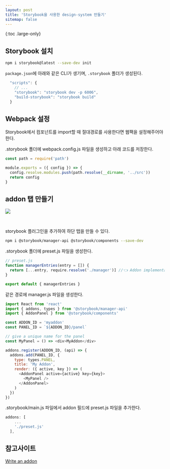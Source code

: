 ```yaml
---
layout: post
title: 'Storybook을 사용한 design-system 만들기'
sitemap: false
---
```


{:toc .large-only}

## Storybook 설치

```bash
npm i storybook@latest --save-dev init
```

`package.json`에 아래와 같은 CLI가 생기며, `.storybook` 폴더가 생성된다.

```js
  "scripts": {
    // ...
    "storybook": "storybook dev -p 6006",
    "build-storybook": "storybook build"
  }
```

## Webpack 설정

Storybook에서 컴포넌트를 import할 때 절대경로를 사용한다면 웹팩을 설정해주어야 한다.

.storybook 폴더에 webpack.config.js 파일을 생성하고 아래 코드를 저장한다.

```js
const path = require('path')

module.exports = ({ config }) => {
  config.resolve.modules.push(path.resolve(__dirname, '../src'))
  return config
}
```

## addon 탭 만들기

<img src="/assets/img/blog/2023-06-27-storybook_01.png" style="margin-bottom:30px;">

storybook 플러그인을 추가하여 하단 탭을 만들 수 있다.

```bash
npm i @storybook/manager-api @storybook/components --save-dev
```

.storybook 폴더에 preset.js 파일을 생성한다.

```js
// preset.js
function managerEntries(entry = []) {
  return [...entry, require.resolve('./manager')] //👈 Addon implementation
}

export default { managerEntries }
```

같은 경로에 manager.js 파일을 생성한다.

```js
import React from 'react'
import { addons, types } from '@storybook/manager-api'
import { AddonPanel } from '@storybook/components'

const ADDON_ID = 'myaddon'
const PANEL_ID = `${ADDON_ID}/panel`

// give a unique name for the panel
const MyPanel = () => <div>MyAddon</div>

addons.register(ADDON_ID, (api) => {
  addons.add(PANEL_ID, {
    type: types.PANEL,
    title: 'My Addon',
    render: ({ active, key }) => (
      <AddonPanel active={active} key={key}>
        <MyPanel />
      </AddonPanel>
    )
  })
})
```

.storybook/main.js 파일에서 addon 필드에 preset.js 파일을 추가한다.

```js
addons: [
    ...
    './preset.js'
  ],
```

## 참고사이트

[Write an addon](https://storybook.js.org/docs/react/addons/writing-addons)
